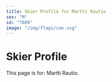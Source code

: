 ```yaml
---
title: Skier Profile for Martti Rautio
sex: "M"
id: "7089"
image: "/img/flags/can.svg" 
---
```


# Skier Profile

This page is for: Martti Rautio.
    